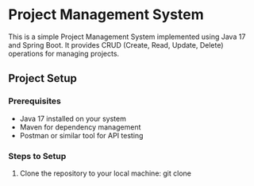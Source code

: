 # Project Management System

This is a simple Project Management System implemented using Java 17 and Spring Boot. It provides CRUD (Create, Read, Update, Delete) operations for managing projects.

## Project Setup

### Prerequisites
- Java 17 installed on your system
- Maven for dependency management
- Postman or similar tool for API testing

### Steps to Setup
1. Clone the repository to your local machine:
   git clone <repository-url>
